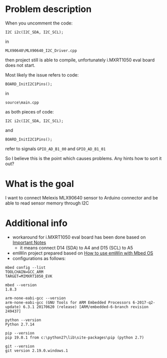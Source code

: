 # Problem description
When you uncomment the code:

`I2C i2c(I2C_SDA, I2C_SCL);`

in

`MLX90640\MLX90640_I2C_Driver.cpp`

then project still is able to compile, unfortunately i.MXRT1050 eval board does not start.

Most likely the issue refers to code:

`BOARD_InitI2C1Pins();`

in

`source\main.cpp`

as both pieces of code:

`I2C i2c(I2C_SDA, I2C_SCL);`

and

`BOARD_InitI2C1Pins();`

refer to signals
`GPIO_AD_B1_00` and `GPIO_AD_B1_01`

So I believe this is the point which causes problems.
Any hints how to sort it out?

# What is the goal
I want to connect Melexis MLX90640 sensor to Arduino connector and be able to read sensor memory through I2C

# Additional info
* workaround for i.MXRT1050 eval board has been done based on [Important Notes](https://os.mbed.com/platforms/MIMXRT1050-EVK/)
  * it means connect D14 (SDA) to A4 and D15 (SCL) to A5
* emWin project prepared based on [How to use emWin with Mbed OS](https://os.mbed.com/blog/entry/How-to-use-emWin-with-Mbed-OS/)
* configurations as follows:
```
mbed config --list
TOOLCHAIN=GCC_ARM
TARGET=MIMXRT1050_EVK
```
```
mbed --version
1.8.3
```
```
arm-none-eabi-gcc --version
arm-none-eabi-gcc (GNU Tools for ARM Embedded Processors 6-2017-q2-update) 6.3.1 20170620 (release) [ARM/embedded-6-branch revision 249437]
```
```
python --version
Python 2.7.14
```
```
pip --version
pip 19.0.1 from c:\python27\lib\site-packages\pip (python 2.7)
```
```
git --version
git version 2.19.0.windows.1
```